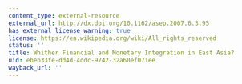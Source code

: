 ```yaml
---
content_type: external-resource
external_url: http://dx.doi.org/10.1162/asep.2007.6.3.95
has_external_license_warning: true
license: https://en.wikipedia.org/wiki/All_rights_reserved
status: ''
title: Whither Financial and Monetary Integration in East Asia?
uid: ebeb33fe-dd4d-4ddc-9742-32a60ef071ee
wayback_url: ''
---
```

